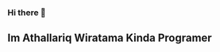### Hi there 👋
Im Athallariq Wiratama
Kinda Programer
------------------------------------------------------
